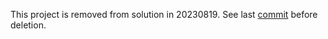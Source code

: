 This project is removed from solution in 20230819.
See last [commit](https://github.com/kurema/WordbookImpressApp/tree/ab892057653ae0f62a231f6ac4d72f5184725aee) before deletion.
